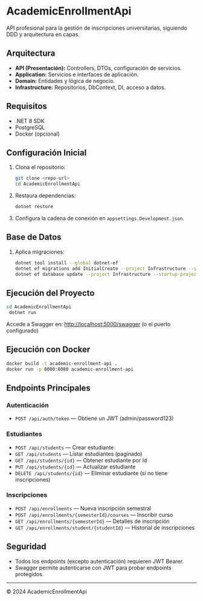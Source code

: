 # AcademicEnrollmentApi

API profesional para la gestión de inscripciones universitarias, siguiendo DDD y arquitectura en capas.

## Arquitectura
- **API (Presentación):** Controllers, DTOs, configuración de servicios.
- **Application:** Servicios e interfaces de aplicación.
- **Domain:** Entidades y lógica de negocio.
- **Infrastructure:** Repositorios, DbContext, DI, acceso a datos.

## Requisitos
- .NET 8 SDK
- PostgreSQL
- Docker (opcional)

## Configuración Inicial
1. Clona el repositorio:
   ```bash
   git clone <repo-url>
   cd AcademicEnrollmentApi
   ```
2. Restaura dependencias:
   ```bash
   dotnet restore
   ```
3. Configura la cadena de conexión en `appsettings.Development.json`.

## Base de Datos
1. Aplica migraciones:
   ```bash
   dotnet tool install --global dotnet-ef
   dotnet ef migrations add InitialCreate --project Infrastructure --startup-project AcademicEnrollmentApi
   dotnet ef database update --project Infrastructure --startup-project AcademicEnrollmentApi
   ```

## Ejecución del Proyecto
```bash
cd AcademicEnrollmentApi
 dotnet run
```
Accede a Swagger en: [http://localhost:5000/swagger](http://localhost:5000/swagger) (o el puerto configurado)

## Ejecución con Docker
```bash
docker build -t academic-enrollment-api .
docker run -p 8080:8080 academic-enrollment-api
```

## Endpoints Principales
### Autenticación
- `POST /api/auth/token` — Obtiene un JWT (admin/password123)

### Estudiantes
- `POST /api/students` — Crear estudiante
- `GET /api/students` — Listar estudiantes (paginado)
- `GET /api/students/{id}` — Obtener estudiante por Id
- `PUT /api/students/{id}` — Actualizar estudiante
- `DELETE /api/students/{id}` — Eliminar estudiante (si no tiene inscripciones)

### Inscripciones
- `POST /api/enrollments` — Nueva inscripción semestral
- `POST /api/enrollments/{semesterId}/courses` — Inscribir curso
- `GET /api/enrollments/{semesterId}` — Detalles de inscripción
- `GET /api/enrollments/student/{studentId}` — Historial de inscripciones

## Seguridad
- Todos los endpoints (excepto autenticación) requieren JWT Bearer.
- Swagger permite autenticarse con JWT para probar endpoints protegidos.

---

© 2024 AcademicEnrollmentApi 